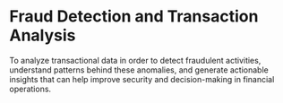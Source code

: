  # Fraud Detection and Transaction Analysis

To analyze transactional data in order to detect fraudulent activities, understand patterns behind these anomalies, and generate actionable insights that can help improve security and decision-making in financial operations.
